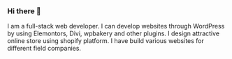 ### Hi there 👋
I am a full-stack web developer. I can develop websites through WordPress by using Elemontors, Divi, wpbakery and other plugins. I design attractive online store using shopify platform. I have build various websites for different field companies.
<!--
**GulnazTalib/GulnazTalib** is a ✨ _special_ ✨ repository because its `README.md` (this file) appears on your GitHub profile.

Here are some ideas to get you started:

- 🔭 I’m currently working on WordPress and Shopify
- 🌱 I’m currently learning web designing

- 🤔 I’m looking for help with web related issue
- 💬 Ask me about ...
- 📫 How to reach me: by texting me in inbox

